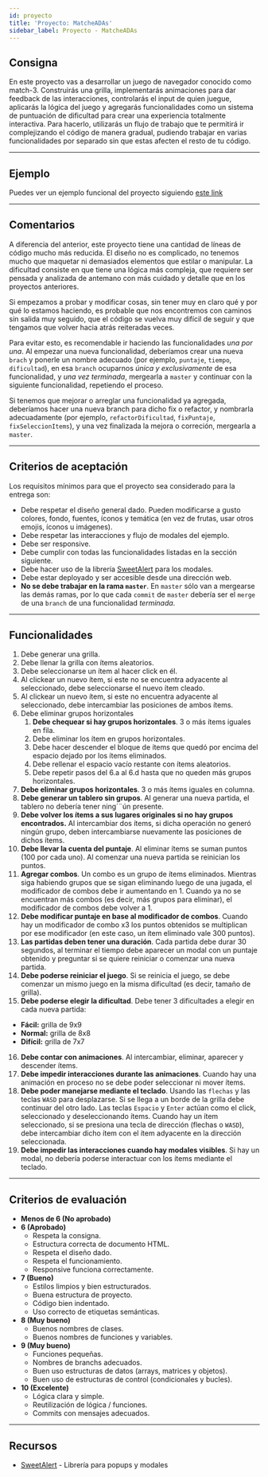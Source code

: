 ```yaml
---
id: proyecto
title: 'Proyecto: MatcheADAs'
sidebar_label: Proyecto - MatcheADAs
---
```


## Consigna

En este proyecto vas a desarrollar un juego de navegador conocido como match-3. Construirás una grilla, implementarás animaciones para dar feedback de las interacciones, controlarás el input de quien juegue, aplicarás la lógica del juego y agregarás funcionalidades como un sistema de puntuación de dificultad para crear una experiencia totalmente interactiva. Para hacerlo, utilizarás un flujo de trabajo que te permitirá ir complejizando el código de manera gradual, pudiendo trabajar en varias funcionalidades por separado sin que estas afecten el resto de tu código.

---

## Ejemplo

Puedes ver un ejemplo funcional del proyecto siguiendo [este link](https://frontend-proyecto-matcheadas.adaitw.org)

---

## Comentarios

A diferencia del anterior, este proyecto tiene una cantidad de líneas de código mucho más reducida. El diseño no es complicado, no tenemos mucho que maquetar ni demasiados elementos que estilar o manipular. La dificultad consiste en que tiene una lógica más compleja, que requiere ser pensada y analizada de antemano con más cuidado y detalle que en los proyectos anteriores.

Si empezamos a probar y modificar cosas, sin tener muy en claro qué y por qué lo estamos haciendo, es probable que nos encontremos con caminos sin salida muy seguido, que el código se vuelva muy difícil de seguir y que tengamos que volver hacia atrás reiteradas veces.

Para evitar esto, es recomendable ir haciendo las funcionalidades _una por una_. Al empezar una nueva funcionalidad, deberíamos crear una nueva `brach` y ponerle un nombre adecuado (por ejemplo, `puntaje`, `tiempo`, `dificultad`), en esa `branch` ocuparnos _única y exclusivamente_ de esa funcionalidad, y _una vez terminada_, mergearla a `master` y continuar con la siguiente funcionalidad, repetiendo el proceso.

Si tenemos que mejorar o arreglar una funcionalidad ya agregada, deberíamos hacer una nueva branch para dicho fix o refactor, y nombrarla adecuadamente (por ejemplo, `refactorDificultad`, `fixPuntaje`, `fixSeleccionItems`), y una vez finalizada la mejora o correción, mergearla a `master`.

---

## Criterios de aceptación

Los requisitos mínimos para que el proyecto sea considerado para la entrega son:

- Debe respetar el diseño general dado. Pueden modificarse a gusto colores, fondo, fuentes, íconos y temática (en vez de frutas, usar otros emojis, íconos u imágenes).
- Debe respetar las interacciones y flujo de modales del ejemplo.
- Debe ser responsive.
- Debe cumplir con todas las funcionalidades listadas en la sección siguiente.
- Debe hacer uso de la librería [SweetAlert](https://sweetalert.js.org/) para los modales.
- Debe estar deployado y ser accesible desde una dirección web.
- **No se debe trabajar en la rama `master`**. En `master` sólo van a mergearse las demás ramas, por lo que cada `commit` de `master` debería ser el `merge` de una `branch` de una funcionalidad _terminada_.

---

## Funcionalidades

1. Debe generar una grilla.
2. Debe llenar la grilla con ítems aleatorios.
3. Debe seleccionarse un ítem al hacer click en él.
4. Al clickear un nuevo ítem, si este no se encuentra adyacente al seleccionado, debe seleccionarse el nuevo ítem cleado.
5. Al clickear un nuevo ítem, si este no encuentra adyacente al seleccionado, debe intercambiar las posiciones de ambos ítems.
6. Debe eliminar grupos horizontales
   1. **Debe chequear si hay grupos horizontales**. 3 o más ítems iguales en fila.
   2. Debe eliminar los ítem en grupos horizontales.
   3. Debe hacer descender el bloque de ítems que quedó por encima del espacio dejado por los ítems eliminados.
   4. Debe rellenar el espacio vacío restante con ítems aleatorios.
   5. Debe repetir pasos del 6.a al 6.d hasta que no queden más grupos horizontales.
7. **Debe eliminar grupos horizontales**. 3 o más ítems iguales en columna.
8. **Debe generar un tablero sin grupos**. Al generar una nueva partida, el tablero no debería tener ning´¨ún presente.
9. **Debe volver los ítems a sus lugares originales si no hay grupos encontrados.** Al intercambiar dos ítems, si dicha operación no generó ningún grupo, deben intercambiarse nuevamente las posiciones de dichos ítems.
10. **Debe llevar la cuenta del puntaje**. Al eliminar ítems se suman puntos (100 por cada uno). Al comenzar una nueva partida se reinician los puntos.
11. **Agregar combos**. Un combo es un grupo de ítems eliminados. Mientras siga habiendo grupos que se sigan eliminando luego de una jugada, el modificador de combos debe ir aumentando en 1. Cuando ya no se encuentran más combos (es decir, más grupos para eliminar), el modificador de combos debe volver a 1.
12. **Debe modificar puntaje en base al modificador de combos**. Cuando hay un modificador de combo x3 los puntos obtenidos se multiplican por ese modificador (en este caso, un ítem eliminado vale 300 puntos).
13. **Las partidas deben tener una duración**. Cada partida debe durar 30 segundos, al terminar el tiempo debe aparecer un modal con un puntaje obtenido y preguntar si se quiere reiniciar o comenzar una nueva partida.
14. **Debe poderse reiniciar el juego**. Si se reinicia el juego, se debe comenzar un mismo juego en la misma dificultad (es decir, tamaño de grilla).
15. **Debe poderse elegir la dificultad**. Debe tener 3 dificultades a elegir en cada nueva partida:

- **Fácil:** grilla de 9x9
- **Normal:** grilla de 8x8
- **Difícil:** grilla de 7x7

16. **Debe contar con animaciones**. Al intercambiar, eliminar, aparecer y descender ítems.
17. **Debe impedir interacciones durante las animaciones**. Cuando hay una animación en proceso no se debe poder seleccionar ni mover ítems.
18. **Debe poder manejarse mediante el teclado**. Usando las `flechas` y las teclas `WASD` para desplazarse. Si se llega a un borde de la grilla debe continuar del otro lado. Las teclas `Espacio` y `Enter` actúan como el click, seleccionado y deseleccionando ítems. Cuando hay un ítem seleccionado, si se presiona una tecla de dirección (flechas o `WASD`), debe intercambiar dicho ítem con el ítem adyacente en la dirección seleccionada.
19. **Debe impedir las interacciones cuando hay modales visibles**. Si hay un modal, no debería poderse interactuar con los ítems mediante el teclado.

---

## Criterios de evaluación

- **Menos de 6 (No aprobado)**
- **6 (Aprobado)**
  - Respeta la consigna.
  - Estructura correcta de documento HTML.
  - Respeta el diseño dado.
  - Respeta el funcionamiento.
  - Responsive funciona correctamente.
- **7 (Bueno)**
  - Estilos limpios y bien estructurados.
  - Buena estructura de proyecto.
  - Código bien indentado.
  - Uso correcto de etiquetas semánticas.
- **8 (Muy bueno)**
  - Buenos nombres de clases.
  - Buenos nombres de funciones y variables.
- **9 (Muy bueno)**
  - Funciones pequeñas.
  - Nombres de branchs adecuados.
  - Buen uso estructuras de datos (arrays, matrices y objetos).
  - Buen uso de estructuras de control (condicionales y bucles).
- **10 (Excelente)**
  - Lógica clara y simple.
  - Reutilización de lógica / funciones.
  - Commits con mensajes adecuados.

---

## Recursos

- [SweetAlert](https://sweetalert.js.org/) - Librería para popups y modales
